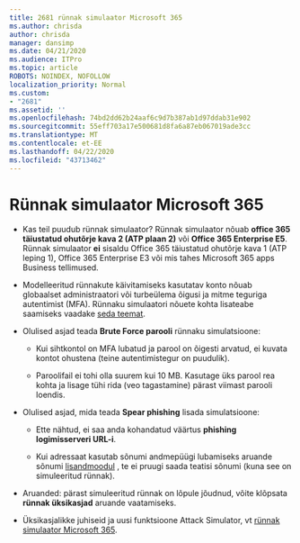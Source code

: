 ```yaml
---
title: 2681 rünnak simulaator Microsoft 365
ms.author: chrisda
author: chrisda
manager: dansimp
ms.date: 04/21/2020
ms.audience: ITPro
ms.topic: article
ROBOTS: NOINDEX, NOFOLLOW
localization_priority: Normal
ms.custom:
- "2681"
ms.assetid: ''
ms.openlocfilehash: 74bd2dd62b24aaf6c9d7b387ab1d97ddab31e902
ms.sourcegitcommit: 55eff703a17e500681d8fa6a87eb067019ade3cc
ms.translationtype: MT
ms.contentlocale: et-EE
ms.lasthandoff: 04/22/2020
ms.locfileid: "43713462"
---
```

# <a name="attack-simulator-in-microsoft-365"></a>Rünnak simulaator Microsoft 365

- Kas teil puudub rünnak simulaator? Rünnak simulaator nõuab **office 365 täiustatud ohutõrje kava 2 (ATP plaan 2)** või **Office 365 Enterprise E5**. Rünnak simulaator **ei** sisaldu Office 365 täiustatud ohutõrje kava 1 (ATP leping 1), Office 365 Enterprise E3 või mis tahes Microsoft 365 apps Business tellimused.

- Modelleeritud rünnakute käivitamiseks kasutatav konto nõuab globaalset administraatori või turbeülema õigusi ja mitme teguriga autentimist (MFA). Rünnaku simulaatori nõuete kohta lisateabe saamiseks vaadake [seda teemat](https://docs.microsoft.com/office365/securitycompliance/attack-simulator#before-you-begin).

- Olulised asjad teada **Brute Force parooli** rünnaku simulatsioone:

  - Kui sihtkontol on MFA lubatud ja parool on õigesti arvatud, ei kuvata kontot ohustena (teine autentimistegur on puudulik).

  - Paroolifail ei tohi olla suurem kui 10 MB. Kasutage üks parool rea kohta ja lisage tühi rida (veo tagastamine) pärast viimast parooli loendis.

- Olulised asjad, mida teada **Spear phishing** lisada simulatsioone:

  - Ette nähtud, ei saa anda kohandatud väärtus **phishing logimisserveri URL-i**.

  - Kui adressaat kasutab sõnumi andmepüügi lubamiseks aruande sõnumi [lisandmoodul](https://docs.microsoft.com/microsoft-365/security/office-365-security/enable-the-report-message-add-in) , te ei pruugi saada teatisi sõnumi (kuna see on simuleeritud rünnak).

- Aruanded: pärast simuleeritud rünnak on lõpule jõudnud, võite klõpsata **rünnak üksikasjad** aruande vaatamiseks.

- Üksikasjalikke juhiseid ja uusi funktsioone Attack Simulator, vt [rünnak simulaator Microsoft 365](https://docs.microsoft.com/microsoft-365/security/office-365-security/attack-simulator).
